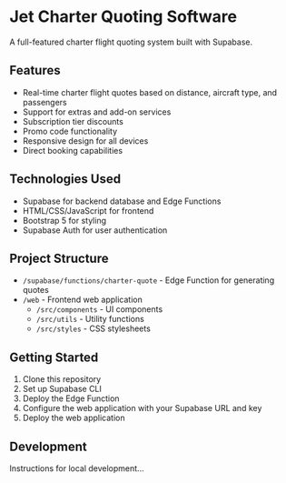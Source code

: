 # Jet Charter Quoting Software

A full-featured charter flight quoting system built with Supabase.

## Features

- Real-time charter flight quotes based on distance, aircraft type, and passengers
- Support for extras and add-on services
- Subscription tier discounts
- Promo code functionality
- Responsive design for all devices
- Direct booking capabilities

## Technologies Used

- Supabase for backend database and Edge Functions
- HTML/CSS/JavaScript for frontend
- Bootstrap 5 for styling
- Supabase Auth for user authentication

## Project Structure

- `/supabase/functions/charter-quote` - Edge Function for generating quotes
- `/web` - Frontend web application
  - `/src/components` - UI components
  - `/src/utils` - Utility functions
  - `/src/styles` - CSS stylesheets

## Getting Started

1. Clone this repository
2. Set up Supabase CLI
3. Deploy the Edge Function
4. Configure the web application with your Supabase URL and key
5. Deploy the web application

## Development

Instructions for local development...
